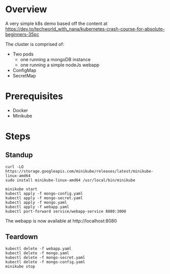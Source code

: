 # Overview
A very simple k8s demo based off the content at https://dev.to/techworld_with_nana/kubernetes-crash-course-for-absolute-beginners-35pc

The cluster is comprised of:
- Two pods  
  - one running a mongoDB instance
  - one running a simple nodeJs webapp
- ConfigMap
- SecretMap


# Prerequisites
- Docker
- Minikube 

# Steps
## Standup
```
curl -LO https://storage.googleapis.com/minikube/releases/latest/minikube-linux-amd64
sudo install minikube-linux-amd64 /usr/local/bin/minikube

minikube start
kubectl apply -f mongo-config.yaml
kubectl apply -f mongo-secret.yaml
kubectl apply -f mongo.yaml
kubectl apply -f webapp.yaml
kubectl port-forward service/webapp-service 8080:3000
```

The webapp is now available at http://localhost:8080

## Teardown
```
kubectl delete -f webapp.yaml
kubectl delete -f mongo.yaml
kubectl delete -f mongo-secret.yaml
kubectl delete -f mongo-config.yaml
minikube stop
```
